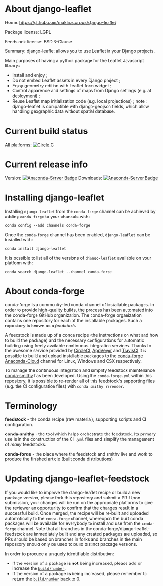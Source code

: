 About django-leaflet
====================

Home: https://github.com/makinacorpus/django-leaflet

Package license: LGPL

Feedstock license: BSD 3-Clause

Summary: django-leaflet allows you to use Leaflet in your Django projects.

Main purposes of having a python package for the Leaflet Javascript library::
- Install and enjoy ;
- Do not embed Leaflet assets in every Django project ;
- Enjoy geometry edition with Leaflet form widget ;
- Control apparence and settings of maps from Django settings (e.g. at deployment) ;
- Reuse Leaflet map initialization code (e.g. local projections) ;
note:: django-leaflet is compatible with django-geojson fields, which allow handling
geographic data without spatial database.


Current build status
====================

All platforms: [![Circle CI](https://circleci.com/gh/conda-forge/django-leaflet-feedstock.svg?style=shield)](https://circleci.com/gh/conda-forge/django-leaflet-feedstock)

Current release info
====================
Version: [![Anaconda-Server Badge](https://anaconda.org/conda-forge/django-leaflet/badges/version.svg)](https://anaconda.org/conda-forge/django-leaflet)
Downloads: [![Anaconda-Server Badge](https://anaconda.org/conda-forge/django-leaflet/badges/downloads.svg)](https://anaconda.org/conda-forge/django-leaflet)

Installing django-leaflet
=========================

Installing `django-leaflet` from the `conda-forge` channel can be achieved by adding `conda-forge` to your channels with:

```
conda config --add channels conda-forge
```

Once the `conda-forge` channel has been enabled, `django-leaflet` can be installed with:

```
conda install django-leaflet
```

It is possible to list all of the versions of `django-leaflet` available on your platform with:

```
conda search django-leaflet --channel conda-forge
```


About conda-forge
=================

conda-forge is a community-led conda channel of installable packages.
In order to provide high-quality builds, the process has been automated into the
conda-forge GitHub organization. The conda-forge organization contains one repository
for each of the installable packages. Such a repository is known as a *feedstock*.

A feedstock is made up of a conda recipe (the instructions on what and how to build
the package) and the necessary configurations for automatic building using freely
available continuous integration services. Thanks to the awesome service provided by
[CircleCI](https://circleci.com/), [AppVeyor](http://www.appveyor.com/)
and [TravisCI](https://travis-ci.org/) it is possible to build and upload installable
packages to the [conda-forge](https://anaconda.org/conda-forge)
[Anaconda-Cloud](http://docs.anaconda.org/) channel for Linux, Windows and OSX respectively.

To manage the continuous integration and simplify feedstock maintenance
[conda-smithy](http://github.com/conda-forge/conda-smithy) has been developed.
Using the ``conda-forge.yml`` within this repository, it is possible to re-render all of
this feedstock's supporting files (e.g. the CI configuration files) with ``conda smithy rerender``.


Terminology
===========

**feedstock** - the conda recipe (raw material), supporting scripts and CI configuration.

**conda-smithy** - the tool which helps orchestrate the feedstock.
                   Its primary use is in the construction of the CI ``.yml`` files
                   and simplify the management of *many* feedstocks.

**conda-forge** - the place where the feedstock and smithy live and work to
                  produce the finished article (built conda distributions)


Updating django-leaflet-feedstock
=================================

If you would like to improve the django-leaflet recipe or build a new
package version, please fork this repository and submit a PR. Upon submission,
your changes will be run on the appropriate platforms to give the reviewer an
opportunity to confirm that the changes result in a successful build. Once
merged, the recipe will be re-built and uploaded automatically to the
`conda-forge` channel, whereupon the built conda packages will be available for
everybody to install and use from the `conda-forge` channel.
Note that all branches in the conda-forge/django-leaflet-feedstock are
immediately built and any created packages are uploaded, so PRs should be based
on branches in forks and branches in the main repository should only be used to
build distinct package versions.

In order to produce a uniquely identifiable distribution:
 * If the version of a package **is not** being increased, please add or increase
   the [``build/number``](http://conda.pydata.org/docs/building/meta-yaml.html#build-number-and-string).
 * If the version of a package **is** being increased, please remember to return
   the [``build/number``](http://conda.pydata.org/docs/building/meta-yaml.html#build-number-and-string)
   back to 0.
